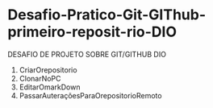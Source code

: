 # Desafio-Pratico-Git-GIThub-primeiro-reposit-rio-DIO
DESAFIO DE PROJETO SOBRE GIT/GITHUB DIO
<ol>
  <li>CriarOrepositorio</li>
  <li>ClonarNoPC</li>
  <li>EditarOmarkDown</li>
  <li>PassarAuteraçõesParaOrepositorioRemoto</li>
</ol>

